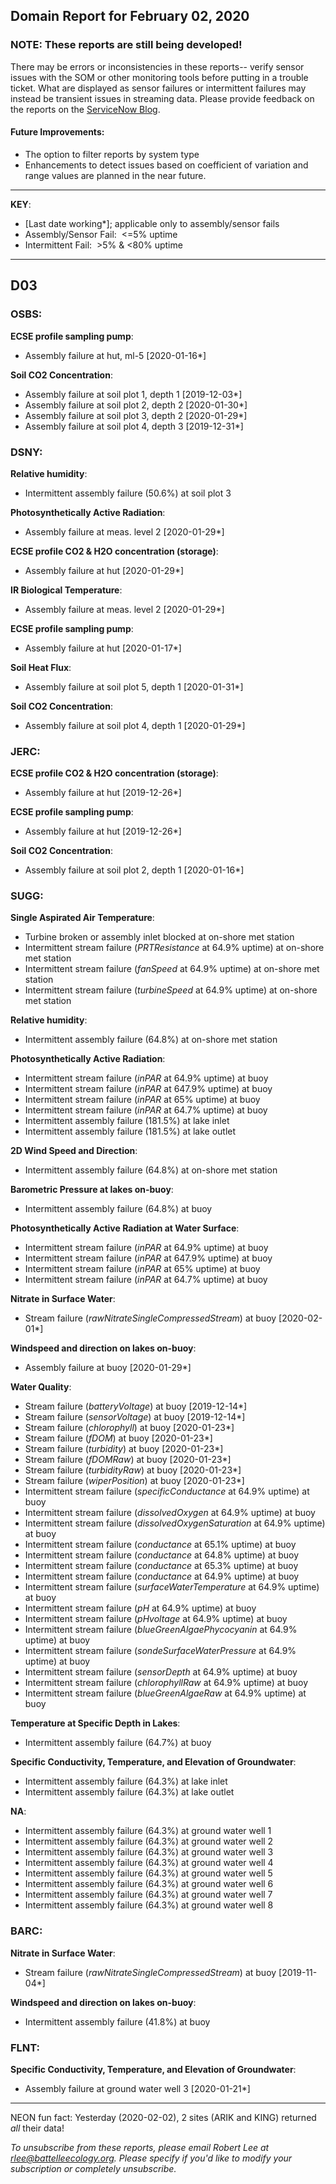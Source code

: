 ## Domain Report for February 02, 2020


### NOTE: These reports are still being developed!
There may be errors or inconsistencies in these reports-- verify sensor issues with the SOM or other monitoring tools before putting in a trouble ticket. What are displayed as sensor failures or intermittent failures may instead be transient issues in streaming data.
Please provide feedback on the reports on the [ServiceNow Blog](https://neon.service-now.com/community?id=community_blog&sys_id=9b4fbe8adbed734017ecf9041d9619be).

#### Future Improvements: 
 - The option to filter reports by system type 
 - Enhancements to detect issues based on coefficient of variation and range values are planned in the near future.

***

**KEY**:

 - [Last date working*]; applicable only to assembly/sensor fails
 - Assembly/Sensor Fail:&nbsp;&nbsp;<=5% uptime
 - Intermittent Fail:&nbsp;&nbsp;>5% & <80% uptime

***
## D03

### OSBS:

**ECSE profile sampling pump**:
 - Assembly failure at hut, ml-5 [2020-01-16*]

**Soil CO2 Concentration**:
 - Assembly failure at soil plot 1, depth 1 [2019-12-03*]
 - Assembly failure at soil plot 2, depth 2 [2020-01-30*]
 - Assembly failure at soil plot 3, depth 2 [2020-01-29*]
 - Assembly failure at soil plot 4, depth 3 [2019-12-31*]

### DSNY:

**Relative humidity**:
 - Intermittent assembly failure (50.6%) at soil plot 3

**Photosynthetically Active Radiation**:
 - Assembly failure at meas. level 2 [2020-01-29*]

**ECSE profile CO2 & H2O concentration (storage)**:
 - Assembly failure at hut [2020-01-29*]

**IR Biological Temperature**:
 - Assembly failure at meas. level 2 [2020-01-29*]

**ECSE profile sampling pump**:
 - Assembly failure at hut [2020-01-17*]

**Soil Heat Flux**:
 - Assembly failure at soil plot 5, depth 1 [2020-01-31*]

**Soil CO2 Concentration**:
 - Assembly failure at soil plot 4, depth 1 [2020-01-29*]

### JERC:

**ECSE profile CO2 & H2O concentration (storage)**:
 - Assembly failure at hut [2019-12-26*]

**ECSE profile sampling pump**:
 - Assembly failure at hut [2019-12-26*]

**Soil CO2 Concentration**:
 - Assembly failure at soil plot 2, depth 1 [2020-01-16*]

### SUGG:

**Single Aspirated Air Temperature**:
 - Turbine broken or assembly inlet blocked at on-shore met station
 - Intermittent stream failure (_PRTResistance_ at 64.9% uptime) at on-shore met station
 - Intermittent stream failure (_fanSpeed_ at 64.9% uptime) at on-shore met station
 - Intermittent stream failure (_turbineSpeed_ at 64.9% uptime) at on-shore met station

**Relative humidity**:
 - Intermittent assembly failure (64.8%) at on-shore met station

**Photosynthetically Active Radiation**:
 - Intermittent stream failure (_inPAR_ at 64.9% uptime) at buoy
 - Intermittent stream failure (_inPAR_ at 647.9% uptime) at buoy
 - Intermittent stream failure (_inPAR_ at 65% uptime) at buoy
 - Intermittent stream failure (_inPAR_ at 64.7% uptime) at buoy
 - Intermittent assembly failure (181.5%) at lake inlet
 - Intermittent assembly failure (181.5%) at lake outlet

**2D Wind Speed and Direction**:
 - Intermittent assembly failure (64.8%) at on-shore met station

**Barometric Pressure at lakes on-buoy**:
 - Intermittent assembly failure (64.8%) at buoy

**Photosynthetically Active Radiation at Water Surface**:
 - Intermittent stream failure (_inPAR_ at 64.9% uptime) at buoy
 - Intermittent stream failure (_inPAR_ at 647.9% uptime) at buoy
 - Intermittent stream failure (_inPAR_ at 65% uptime) at buoy
 - Intermittent stream failure (_inPAR_ at 64.7% uptime) at buoy

**Nitrate in Surface Water**:
 - Stream failure (_rawNitrateSingleCompressedStream_) at buoy [2020-02-01*]

**Windspeed and direction on lakes on-buoy**:
 - Assembly failure at buoy [2020-01-29*]

**Water Quality**:
 - Stream failure (_batteryVoltage_) at buoy [2019-12-14*]
 - Stream failure (_sensorVoltage_) at buoy [2019-12-14*]
 - Stream failure (_chlorophyll_) at buoy [2020-01-23*]
 - Stream failure (_fDOM_) at buoy [2020-01-23*]
 - Stream failure (_turbidity_) at buoy [2020-01-23*]
 - Stream failure (_fDOMRaw_) at buoy [2020-01-23*]
 - Stream failure (_turbidityRaw_) at buoy [2020-01-23*]
 - Stream failure (_wiperPosition_) at buoy [2020-01-23*]
 - Intermittent stream failure (_specificConductance_ at 64.9% uptime) at buoy
 - Intermittent stream failure (_dissolvedOxygen_ at 64.9% uptime) at buoy
 - Intermittent stream failure (_dissolvedOxygenSaturation_ at 64.9% uptime) at buoy
 - Intermittent stream failure (_conductance_ at 65.1% uptime) at buoy
 - Intermittent stream failure (_conductance_ at 64.8% uptime) at buoy
 - Intermittent stream failure (_conductance_ at 65.3% uptime) at buoy
 - Intermittent stream failure (_conductance_ at 64.9% uptime) at buoy
 - Intermittent stream failure (_surfaceWaterTemperature_ at 64.9% uptime) at buoy
 - Intermittent stream failure (_pH_ at 64.9% uptime) at buoy
 - Intermittent stream failure (_pHvoltage_ at 64.9% uptime) at buoy
 - Intermittent stream failure (_blueGreenAlgaePhycocyanin_ at 64.9% uptime) at buoy
 - Intermittent stream failure (_sondeSurfaceWaterPressure_ at 64.9% uptime) at buoy
 - Intermittent stream failure (_sensorDepth_ at 64.9% uptime) at buoy
 - Intermittent stream failure (_chlorophyllRaw_ at 64.9% uptime) at buoy
 - Intermittent stream failure (_blueGreenAlgaeRaw_ at 64.9% uptime) at buoy

**Temperature at Specific Depth in Lakes**:
 - Intermittent assembly failure (64.7%) at buoy

**Specific Conductivity, Temperature, and Elevation of Groundwater**:
 - Intermittent assembly failure (64.3%) at lake inlet
 - Intermittent assembly failure (64.3%) at lake outlet

**NA**:
 - Intermittent assembly failure (64.3%) at ground water well 1
 - Intermittent assembly failure (64.3%) at ground water well 2
 - Intermittent assembly failure (64.3%) at ground water well 3
 - Intermittent assembly failure (64.3%) at ground water well 4
 - Intermittent assembly failure (64.3%) at ground water well 5
 - Intermittent assembly failure (64.3%) at ground water well 6
 - Intermittent assembly failure (64.3%) at ground water well 7
 - Intermittent assembly failure (64.3%) at ground water well 8

### BARC:

**Nitrate in Surface Water**:
 - Stream failure (_rawNitrateSingleCompressedStream_) at buoy [2019-11-04*]

**Windspeed and direction on lakes on-buoy**:
 - Intermittent assembly failure (41.8%) at buoy

### FLNT:

**Specific Conductivity, Temperature, and Elevation of Groundwater**:
 - Assembly failure at ground water well 3 [2020-01-21*]

***
NEON fun fact: Yesterday (2020-02-02), 2 sites (ARIK and KING) returned _all_ their data!

_To unsubscribe from these reports, please email Robert Lee at rlee@battelleecology.org. Please specify if you'd like to modify your subscription or completely unsubscribe._
